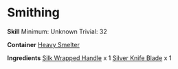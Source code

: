<!-- TITLE: Silver Knife -->
<!-- SUBTITLE:  -->
# Smithing
**Skill**
Minimum: Unknown
Trivial: 32

**Container**
[Heavy Smelter](heavy-smelter)

**Ingredients**
[Silk Wrapped Handle](silk-wrapped-handle) x 1
[Silver Knife Blade](silver-knife-blade) x 1